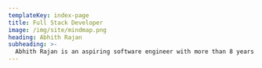 ```yaml
---
templateKey: index-page
title: Full Stack Developer
image: /img/site/mindmap.png
heading: Abhith Rajan
subheading: >-
  Abhith Rajan is an aspiring software engineer with more than 8 years of experience and proven successful track record of delivering technology-based products and services.
---
```

